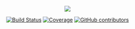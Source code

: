 <p align="center"><img src="https://firebasestorage.googleapis.com/v0/b/zooka-235106.appspot.com/o/dark-logo.png?alt=media&token=b6e7f483-04ff-489c-b492-7e3801bcc416"></p>
<p align="center">
<a href="https://travis-ci.org/IndominusByte/zooka-watersports"><img alt="Build Status" src="https://travis-ci.org/IndominusByte/zooka-watersports.svg?branch=master"></a>
<a href="https://coveralls.io/github/IndominusByte/zooka-watersports"><img alt="Coverage" src="https://coveralls.io/repos/github/IndominusByte/zooka-watersports/badge.svg"></a>
<a href="https://img.shields.io/github/contributors/mentimun-mentah/zooka-watersports"><img alt="GitHub contributors" src="https://img.shields.io/github/contributors/mentimun-mentah/zooka-watersports"></a>
</p>
